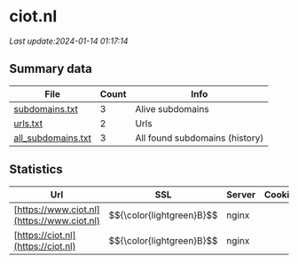 # ciot.nl
*Last update:2024-01-14 01:17:14*
## Summary data
| File       | Count | Info |
|------------|-------|------|
|[subdomains.txt](/data/ciot/subdomains.txt)|3|Alive subdomains|
|[urls.txt](/data/ciot/urls.txt)|2|Urls|
|[all_subdomains.txt](/data/ciot/all_subdomains.txt)|3|All found subdomains (history)|
## Statistics
| Url | SSL | Server | Cookie | HSTS | CSP | XFO | XXP | RP | Tech |
|------------|-------|------|------|------|------|------|------|------|------|
|[https://www.ciot.nl](https://www.ciot.nl)| $${\color{lightgreen}B}$$ |nginx| |:white_check_mark: |:warning: |:white_check_mark: |:white_check_mark: |:white_check_mark: |HSTS|
|[https://ciot.nl](https://ciot.nl)| $${\color{lightgreen}B}$$ |nginx| |:white_check_mark: |:warning: |:white_check_mark: |:white_check_mark: |:white_check_mark: |HSTS|